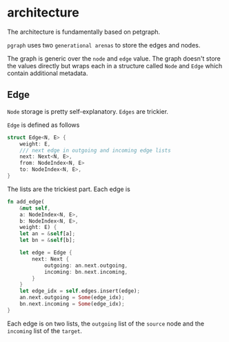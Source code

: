 # architecture

The architecture is fundamentally based on petgraph.

`pgraph` uses two `generational arenas` to store the edges and nodes.

The graph is generic over the `node` and `edge` value. The graph doesn't store the values directly but wraps each in a structure called `Node` and `Edge` which contain additional metadata.

## Edge
`Node` storage is pretty self-explanatory.
`Edges` are trickier.

`Edge` is defined as follows
```rust
struct Edge<N, E> {
    weight: E,
    /// next edge in outgoing and incoming edge lists
    next: Next<N, E>,
    from: NodeIndex<N, E>
    to: NodeIndex<N, E>,
}
```

The lists are the trickiest part. Each edge is
```rust
fn add_edge(
    &mut self,
    a: NodeIndex<N, E>,
    b: NodeIndex<N, E>,
    weight: E) {
    let an = &self[a];
    let bn = &self[b];

    let edge = Edge {
        next: Next {
            outgoing: an.next.outgoing,
            incoming: bn.next.incoming,
        }
    }
    let edge_idx = self.edges.insert(edge);
    an.next.outgoing = Some(edge_idx);
    bn.next.incoming = Some(edge_idx);
}
```

Each edge is on two lists, the `outgoing` list of the `source` node and the `incoming` list of the `target`. 
